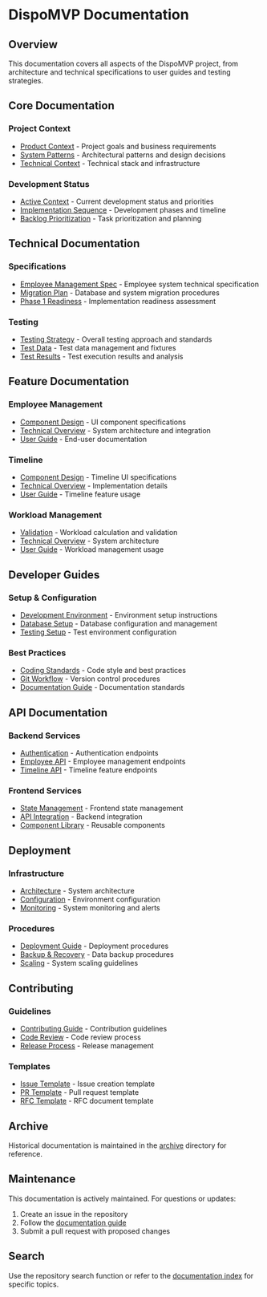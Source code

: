 # DispoMVP Documentation

## Overview
This documentation covers all aspects of the DispoMVP project, from architecture and technical specifications to user guides and testing strategies.

## Core Documentation

### Project Context
- [Product Context](core/context/productContext.md) - Project goals and business requirements
- [System Patterns](core/context/systemPatterns.md) - Architectural patterns and design decisions
- [Technical Context](core/context/techContext.md) - Technical stack and infrastructure

### Development Status
- [Active Context](core/activeContext.md) - Current development status and priorities
- [Implementation Sequence](core/implementation-sequence.md) - Development phases and timeline
- [Backlog Prioritization](core/backlog-prioritization.md) - Task prioritization and planning

## Technical Documentation

### Specifications
- [Employee Management Spec](technical/specs/employee-management-spec.md) - Employee system technical specification
- [Migration Plan](technical/migrations/employee-system-migration.md) - Database and system migration procedures
- [Phase 1 Readiness](technical/specs/phase1-readiness.md) - Implementation readiness assessment

### Testing
- [Testing Strategy](testing/strategy/testing-strategy.md) - Overall testing approach and standards
- [Test Data](testing/data/test-data.md) - Test data management and fixtures
- [Test Results](testing/results/) - Test execution results and analysis

## Feature Documentation

### Employee Management
- [Component Design](features/employee/component-design.md) - UI component specifications
- [Technical Overview](features/employee/technical-overview.md) - System architecture and integration
- [User Guide](guides/user/employee-management.md) - End-user documentation

### Timeline
- [Component Design](features/timeline/component-design.md) - Timeline UI specifications
- [Technical Overview](features/timeline/technical-overview.md) - Implementation details
- [User Guide](guides/user/timeline.md) - Timeline feature usage

### Workload Management
- [Validation](features/workload/validation.md) - Workload calculation and validation
- [Technical Overview](features/workload/technical-overview.md) - System architecture
- [User Guide](guides/user/workload.md) - Workload management usage

## Developer Guides

### Setup & Configuration
- [Development Environment](guides/dev/setup.md) - Environment setup instructions
- [Database Setup](guides/dev/database.md) - Database configuration and management
- [Testing Setup](guides/dev/testing.md) - Test environment configuration

### Best Practices
- [Coding Standards](guides/dev/coding-standards.md) - Code style and best practices
- [Git Workflow](guides/dev/git-workflow.md) - Version control procedures
- [Documentation Guide](guides/dev/documentation.md) - Documentation standards

## API Documentation

### Backend Services
- [Authentication](technical/api/auth.md) - Authentication endpoints
- [Employee API](technical/api/employee.md) - Employee management endpoints
- [Timeline API](technical/api/timeline.md) - Timeline feature endpoints

### Frontend Services
- [State Management](technical/api/state.md) - Frontend state management
- [API Integration](technical/api/integration.md) - Backend integration
- [Component Library](technical/api/components.md) - Reusable components

## Deployment

### Infrastructure
- [Architecture](technical/deployment/architecture.md) - System architecture
- [Configuration](technical/deployment/configuration.md) - Environment configuration
- [Monitoring](technical/deployment/monitoring.md) - System monitoring and alerts

### Procedures
- [Deployment Guide](technical/deployment/deployment.md) - Deployment procedures
- [Backup & Recovery](technical/deployment/backup.md) - Data backup procedures
- [Scaling](technical/deployment/scaling.md) - System scaling guidelines

## Contributing

### Guidelines
- [Contributing Guide](guides/dev/contributing.md) - Contribution guidelines
- [Code Review](guides/dev/code-review.md) - Code review process
- [Release Process](guides/dev/releases.md) - Release management

### Templates
- [Issue Template](guides/templates/issue.md) - Issue creation template
- [PR Template](guides/templates/pr.md) - Pull request template
- [RFC Template](guides/templates/rfc.md) - RFC document template

## Archive
Historical documentation is maintained in the [archive](archive/) directory for reference.

## Maintenance
This documentation is actively maintained. For questions or updates:
1. Create an issue in the repository
2. Follow the [documentation guide](guides/dev/documentation.md)
3. Submit a pull request with proposed changes

## Search
Use the repository search function or refer to the [documentation index](INDEX.md) for specific topics.